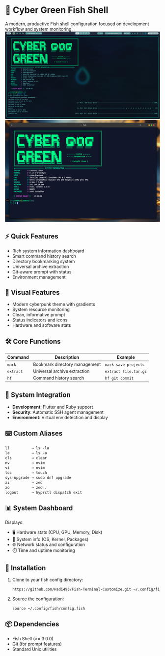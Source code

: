 # 🌿 Cyber Green Fish Shell

A modern, productive Fish shell configuration focused on development workflow and system monitoring.
![Fish Shell Preview](./assets/images/image4.png)
![Fish Shell Preview](./assets/images/image3.png)

## ⚡ Quick Features

- Rich system information dashboard
- Smart command history search
- Directory bookmarking system
- Universal archive extraction
- Git-aware prompt with status
- Environment management

## 🎨 Visual Features

- Modern cyberpunk theme with gradients
- System resource monitoring
- Clean, informative prompt
- Status indicators and icons
- Hardware and software stats

## 🛠 Core Functions

| Command    | Description                          | Example                |
|------------|--------------------------------------|------------------------|
| `mark`     | Bookmark directory management        | `mark save projects`   |
| `extract`  | Universal archive extraction         | `extract file.tar.gz`  |
| `hf`       | Command history search               | `hf git commit`        |

## 🔧 System Integration

- **Development**: Flutter and Ruby support
- **Security**: Automatic SSH agent management
- **Environment**: Virtual env detection and display

## ⌨️ Custom Aliases

```fish
ll          → ls -la     
la          → ls -a      
cls         → clear
nv          → nvim
vi          → nvim
toc         → touch
sys-upgrade → sudo dnf upgrade
zi          → zed
zo          → zed .
logout      → hyprctl dispatch exit

```

## 📊 System Dashboard

Displays:
- 🖥️ Hardware stats (CPU, GPU, Memory, Disk)
- 🔧 System info (OS, Kernel, Packages)
- 🌐 Network status and configuration
- ⏱️ Time and uptime monitoring

## 🚀 Installation

1. Clone to your fish config directory:
   ```bash
   https://github.com/Hadi493/Fish-Terminal-Customize.git ~/.config/fish/
   ```
2. Source the configuration:
   ```fish
   source ~/.config/fish/config.fish
   ```

## 📦 Dependencies

- Fish Shell (>= 3.0.0)
- Git (for prompt features)
- Standard Unix utilities
